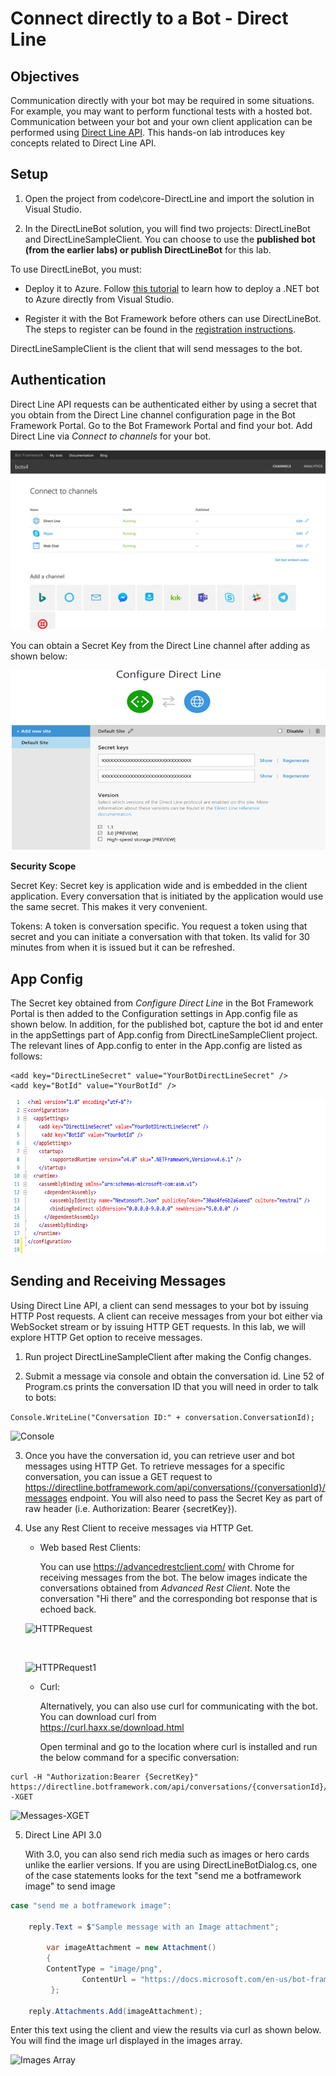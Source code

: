 # Connect directly to a Bot  - Direct Line

## Objectives

Communication directly with your bot may be required in some situations. For example, you may want to perform functional tests with a hosted bot. Communication between your bot and your own client application can be performed using [Direct Line API](https://docs.microsoft.com/en-us/bot-framework/rest-api/bot-framework-rest-direct-line-3-0-concepts). This hands-on lab introduces key concepts related to Direct Line API.

## Setup

1. Open the project from code\core-DirectLine and import the solution in Visual Studio.

2. In the DirectLineBot solution, you will find two projects: DirectLineBot and DirectLineSampleClient. You can choose to use the **published bot (from the earlier labs) or publish DirectLineBot** for this lab.

To use DirectLineBot, you must:

- Deploy it to Azure. Follow [this tutorial](https://docs.microsoft.com/en-us/bot-framework/deploy-dotnet-bot-visual-studio) to learn how to deploy a .NET bot to Azure directly from Visual Studio.

- Register it with the Bot Framework before others can use DirectLineBot. The steps to register can be found in the [registration instructions](https://docs.microsoft.com/en-us/bot-framework/portal-register-bot).


DirectLineSampleClient is the client that will send messages to the bot.

## Authentication

Direct Line API requests can be authenticated either by using a secret that you obtain from the Direct Line channel configuration page in the Bot Framework Portal. Go to the Bot Framework Portal and find your bot. Add Direct Line via *Connect to channels* for your bot.

![Connect to channels](images/ConnectToChannels.png)

You can obtain a Secret Key from the Direct Line channel after adding as shown below:

![Direct Line](images/DirectLine.png)

**Security Scope**

Secret Key: Secret key is application wide and is embedded in the client application. Every conversation that is initiated by the application would use the same secret. This makes it very convenient.

Tokens: A token is conversation specific. You request a token using that secret and you can initiate a conversation with that token. Its valid for 30 minutes from when it is issued but it can be refreshed.

## App Config

The Secret key obtained from *Configure Direct Line* in the Bot Framework Portal is then added to the Configuration settings in App.config file as shown below. In addition, for the published bot, capture the bot id and enter in the appSettings part of App.config from DirectLineSampleClient project. The relevant lines of App.config to enter in the App.config are listed as follows:

```
<add key="DirectLineSecret" value="YourBotDirectLineSecret" />
<add key="BotId" value="YourBotId" />
```

![Config](images/Config.png)

## Sending and Receiving Messages

Using Direct Line API, a client can send messages to your bot by issuing HTTP Post requests. A client can receive messages from your bot either via WebSocket stream or by issuing HTTP GET requests. In this lab, we will explore HTTP Get option to receive messages.

1.	Run project DirectLineSampleClient after making the Config changes.

2.	Submit a message via console and obtain the conversation id. Line 52 of Program.cs prints the conversation ID that you will need in order to talk to bots:

````Console.WriteLine("Conversation ID:" + conversation.ConversationId);````

![Console](images/Console.png)

3.	Once you have the conversation id, you can retrieve user and bot messages using HTTP Get. To retrieve messages for a specific conversation, you can issue a GET request to https://directline.botframework.com/api/conversations/{conversationId}/messages endpoint. You will also need to pass the Secret Key as part of raw header (i.e. Authorization: Bearer {secretKey}).

4.	Use any Rest Client to receive messages via HTTP Get.

	* Web based Rest Clients:

		You can use https://advancedrestclient.com/ with Chrome for receiving messages from the bot. The below images indicate the conversations obtained from *Advanced Rest Client*. Note the conversation "Hi there" and the corresponding bot response that is echoed back.

	![HTTPRequest](images/HTTPRequest.png)


	&nbsp;

	![HTTPRequest1](images/HTTPRequest_1.png)

	* Curl:

		Alternatively, you can also use curl for communicating with the bot. You can download curl from 	
	https://curl.haxx.se/download.html

		Open terminal and go to the location where curl is installed and run the below command for a specific conversation:
		
```
curl -H "Authorization:Bearer {SecretKey}" https://directline.botframework.com/api/conversations/{conversationId}/messages -XGET
```

![Messages-XGET](images/Messages-XGET.png)

5.	Direct Line API 3.0

	With 3.0, you can also send rich media such as images or hero cards unlike the earlier versions. If you are using DirectLineBotDialog.cs, one of the case statements looks for the text "send me a botframework image" to send image

```c#
case "send me a botframework image":
                    
	reply.Text = $"Sample message with an Image attachment";

        var imageAttachment = new Attachment()
        {
		ContentType = "image/png",
                ContentUrl = "https://docs.microsoft.com/en-us/bot-framework/media/how-it-works/architecture-resize.png",
         };

	reply.Attachments.Add(imageAttachment);
```

Enter this text using the client and view the results via curl as shown below. You will find the image url displayed in the images array.

![Images Array](images/ImagesArray.png)